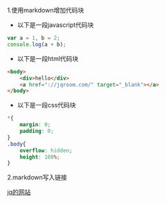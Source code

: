 1.使用markdown增加代码块
* 以下是一段javascript代码块

```javascript
var a = 1, b = 2;
console.log(a + b);
```

* 以下是一段html代码块

```html
<body>
    <div>hello</div>
    <a href="://jqroom.com/" target="_blank"></a>
</body>
```

* 以下是一段css代码块

```css
*{
    margin: 0;
    padding: 0;
}
.body{
    overflow: hidden;
    height: 100%;
}
```

2.markdown写入链接

[jq的网站](//jqroom.com/)
